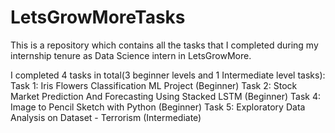 # LetsGrowMoreTasks
This is a repository which contains all the tasks that I completed during my internship tenure as Data Science intern in LetsGrowMore.

I completed 4 tasks in total(3 beginner levels and 1 Intermediate level tasks):
Task 1: Iris Flowers Classification ML Project (Beginner)
Task 2: Stock Market Prediction And Forecasting Using Stacked LSTM (Beginner)
Task 4: Image to Pencil Sketch with Python (Beginner)
Task 5: Exploratory Data Analysis on Dataset - Terrorism (Intermediate)
